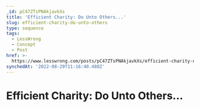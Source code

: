```yaml
---
_id: pC47ZTsPNAkjavkXs
title: 'Efficient Charity: Do Unto Others...'
slug: efficient-charity-do-unto-others
type: sequence
tags:
  - LessWrong
  - Concept
  - Post
href: >-
  https://www.lesswrong.com/posts/pC47ZTsPNAkjavkXs/efficient-charity-do-unto-others
synchedAt: '2022-08-29T11:16:40.488Z'
---
```

# Efficient Charity: Do Unto Others...

